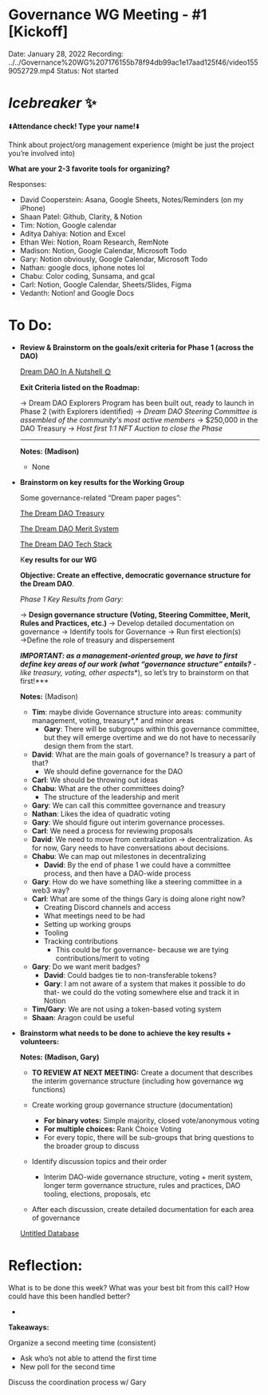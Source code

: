 # Governance WG Meeting - #1 [Kickoff]

Date: January 28, 2022
Recording: ../../Governance%20WG%207176155b78f94db99ac1e17aad125f46/video1559052729.mp4
Status: Not started

# *Icebreaker* ✨

⬇️**Attendance check! Type your name!**⬇️

Think about project/org management experience (might be just the project you’re involved into)

**What are your 2-3 favorite tools for organizing?**

Responses:

- David Cooperstein: Asana, Google Sheets, Notes/Reminders (on my iPhone)
- Shaan Patel: Github, Clarity, & Notion
- Tim: Notion, Google calendar
- Aditya Dahiya: Notion and Excel
- Ethan Wei: Notion, Roam Research, RemNote
- Madison: Notion, Google Calendar, Microsoft Todo
- Gary: Notion obviously, Google Calendar, Microsoft Todo
- Nathan: google docs, iphone notes lol
- Chabu: Color coding, Sunsama, and gcal
- Carl: Notion, Google Calendar, Sheets/Slides, Figma
- Vedanth: Notion! and Google Docs

# To Do:

- **Review & Brainstorm on the goals/exit criteria for Phase 1 (across the DAO)**
    
    [](https://www.notion.so/5d1213d43ce14512a6b106d7fdb07b4c?pvs=21) 
    
    [Dream DAO In A Nutshell 🌞](https://www.notion.so/Dream-DAO-In-A-Nutshell-59aa3a822b754482a99cbf787cb9d729?pvs=21)
    
    **Exit Criteria listed on the Roadmap:** 
    
    → Dream DAO Explorers Program has been built out, ready to launch in Phase 2 (with Explorers identified)
    → *Dream DAO Steering Committee is assembled of the community's most active members*
    → $250,000 in the DAO Treasury
    → *Host first 1:1 NFT Auction to close the Phase*
    
    ---
    
    **Notes: (Madison)**
    
    - None
    
- **Brainstorm on key results for the Working Group**
    
    Some governance-related “Dream paper pages”:
    
    [The Dream DAO Treasury](https://www.notion.so/The-Dream-DAO-Treasury-23936878fa244035a757863566f626cb?pvs=21) 
    
    [The Dream DAO Merit System](https://www.notion.so/The-Dream-DAO-Merit-System-d0625913c50d442b83c182ded4c94e24?pvs=21) 
    
    [The Dream DAO Tech Stack](https://www.notion.so/The-Dream-DAO-Tech-Stack-99eb526f01a4498eb837d2969a9a1b41?pvs=21) 
    
    K**ey results for our WG**
    
    **Objective: Create an effective, democratic governance structure for the Dream DAO**. 
    
    *Phase 1 Key Results from Gary:*
    
    → **Design governance structure (Voting, Steering Committee, Merit, Rules and Practices, etc.)**
        → Develop detailed documentation on governance
        → Identify tools for Governance
    → Run first election(s)
    →Define the role of treasury and dispersement 
    
       
    
    ***IMPORTANT: as a management-oriented group, we have to first define key areas of our work (what “governance structure” entails?** - like treasury, voting, other aspects**), so let’s try to brainstorm on that first!***
    
    **Notes:** (Madison)                                                                                                               
    
    - **Tim**: maybe divide Governance structure into areas: community management, voting, treasury*,* and minor areas
        - **Gary**: There will be subgroups within this governance committee, but they will emerge overtime and we do not have to necessarily design them from the start.
    - **David**: What are the main goals of governance? Is treasury a part of that?
        - We should define governance for the DAO
    - **Carl**: We should be throwing out ideas
    - **Chabu**: What are the other committees doing?
        - The structure of the leadership and merit
    - **Gary**: We can call this committee governance and treasury
    - **Nathan**: Likes the idea of quadratic voting
    - **Gary**: We should figure out interim governance processes.
    - **Carl**: We need a process for reviewing proposals
    - **David**: We need to move from centralization → decentralization. As for now, Gary needs to have conversations about decisions.
    - **Chabu**: We can map out milestones in decentralizing
        - **David**: By the end of phase 1 we could have a committee process, and then have a DAO-wide process
    - **Gary**: How do we have something like a steering committee in a web3 way?
    - **Carl**: What are some of the things Gary is doing alone right now?
        - Creating Discord channels and access
        - What meetings need to be had
        - Setting up working groups
        - Tooling
        - Tracking contributions
            - This could be for governance- because we are tying contributions/merit to voting
    - **Gary**: Do we want merit badges?
        - **David**: Could badges tie to non-transferable tokens?
        - **Gary**: I am not aware of a system that makes it possible to do that- we could do the voting somewhere else and track it in Notion
    - **Tim/Gary**: We are not using a token-based voting system
    - **Shaan**: Aragon could be useful
    
- **Brainstorm what needs to be done to achieve the key results + volunteers:**
    
    **Notes: (Madison, Gary)**
    
    - **TO REVIEW AT NEXT MEETING:** Create a document that describes the interim governance structure (including how governance wg functions)
    
    - Create working group governance structure (documentation)
        - **For binary votes:** Simple majority, closed vote/anonymous voting
        - **For multiple choices:** Rank Choice Voting
        - For every topic, there will be sub-groups that bring questions to the broader group to discuss
    - Identify discussion topics and their order
        - Interim DAO-wide governance structure, voting + merit system, longer term governance structure, rules and practices, DAO tooling, elections, proposals, etc
    - After each discussion, create detailed documentation for each area of governance
    
    [Untitled Database](Governance%20WG%20Meeting%20-%20#1%20%5BKickoff%5D%2024d6286bb57e472d9744126e756ca6e7/Untitled%20Database%20595b479c0c35488f88ea9cfd2183860e.csv)
    

# Reflection:

What is to be done this week? What was your best bit from this call? How could have this been handled better?

- 

**Takeaways:**

Organize a second meeting time (consistent)

- Ask who’s not able to attend the first time
- New poll for the second time

Discuss the coordination process w/ Gary